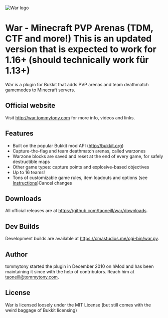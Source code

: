 ![War logo](http://i.imgur.com/LFdiF.png "War - Minecraft PVP Arenas - TDM, CTF and more!")

War - Minecraft PVP Arenas (TDM, CTF and more!)
This is an updated version that is expected to work for 1.16+
(should technically work für 1.13+)
===============================================

War is a plugin for Bukkit that adds PVP arenas and team deathmatch gamemodes to Minecraft servers.

Official website
----------------
Visit http://war.tommytony.com for more info, videos and links.

Features
--------
- Built on the popular Bukkit mod API (http://bukkit.org)
- Capture-the-flag and team deathmatch arenas, called warzones
- Warzone blocks are saved and reset at the end of every game, for safely destructible maps
- Other game types: capture points and explosive-based objectives
- Up to 16 teams!
- Tons of customizable game rules, item loadouts and options (see [Instructions](http://war.tommytony.com/instructions))Cancel changes

Downloads
---------
All official releases are at https://github.com/taoneill/war/downloads.

Dev Builds
----------
Development builds are available at https://cmastudios.me/cgi-bin/war.py.

Author
------
tommytony started the plugin in December 2010 on hMod and has been maintaining it since with the help of contributors.
Reach him at taoneill@tommytony.com.

License
-------
War is licensed loosely under the MIT License (but still comes with the weird baggage of Bukkit licensing)
